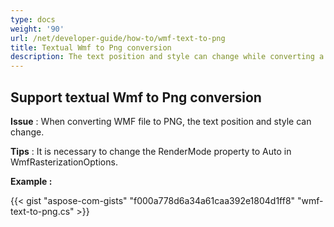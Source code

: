 ```yaml
---
type: docs
weight: '90'
url: /net/developer-guide/how-to/wmf-text-to-png
title: Textual Wmf to Png conversion
description: The text position and style can change while converting a WMF file to a PNG file, which can be managed using the C# Image Processing Library.
---
```


**Support textual Wmf to Png conversion**
-----------------------------------------

**Issue** : When converting WMF file to PNG, the text position and style can change.

**Tips** : It is necessary to change the RenderMode property to Auto in
WmfRasterizationOptions.

**Example :**

{{< gist "aspose-com-gists" "f000a778d6a34a61caa392e1804d1ff8" "wmf-text-to-png.cs" >}}

